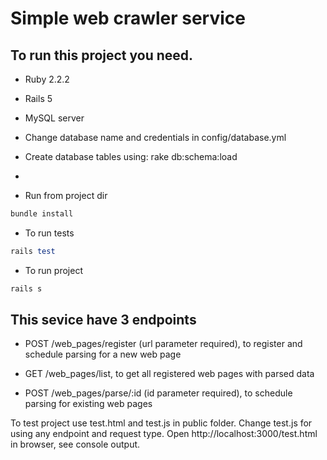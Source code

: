 # Simple web crawler service

## To run this project you need.

  * Ruby 2.2.2

  * Rails 5

  * MySQL server
  
  * Change database name and credentials in config/database.yml

  * Create database tables using: rake db:schema:load
  *
  * Run from project dir
```ruby
bundle install
```

  * To run tests
```ruby
rails test
```
  
  * To run project
```ruby
rails s
```

## This sevice have 3 endpoints
  
  * POST /web_pages/register (url parameter required), to register and schedule parsing for a new web page
  
  * GET /web_pages/list, to get all registered web pages with parsed data
  
  * POST /web_pages/parse/:id (id parameter required), to schedule parsing for existing web pages
  
To test project use test.html and test.js in public folder. 
Change test.js for using any endpoint and request type. Open http://localhost:3000/test.html in browser, see console output.
